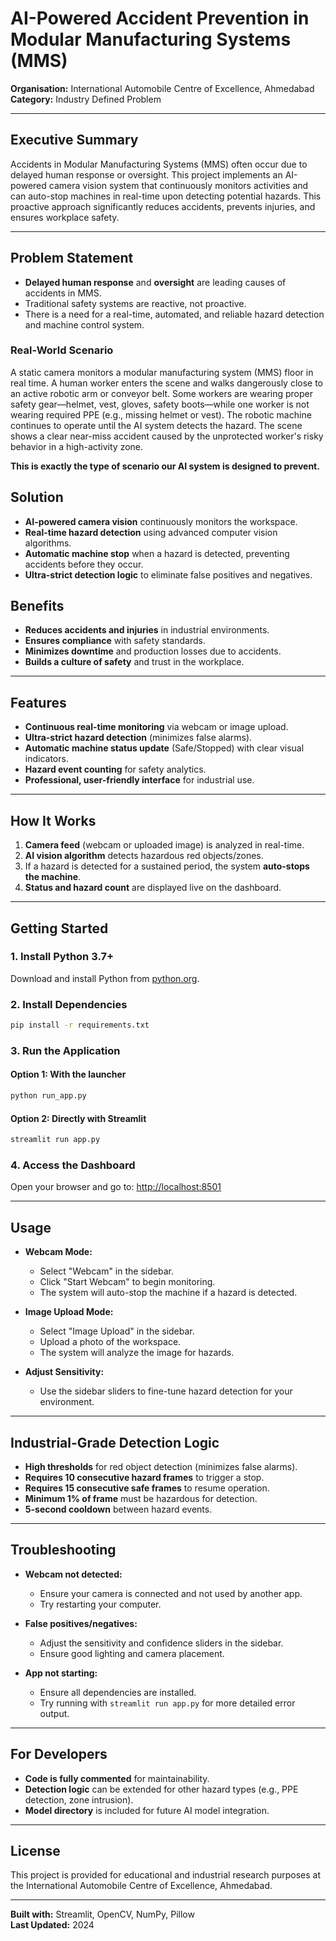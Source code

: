 # AI-Powered Accident Prevention in Modular Manufacturing Systems (MMS)

**Organisation:** International Automobile Centre of Excellence, Ahmedabad  
**Category:** Industry Defined Problem

---

## Executive Summary

Accidents in Modular Manufacturing Systems (MMS) often occur due to delayed human response or oversight. This project implements an AI-powered camera vision system that continuously monitors activities and can auto-stop machines in real-time upon detecting potential hazards. This proactive approach significantly reduces accidents, prevents injuries, and ensures workplace safety.

---

## Problem Statement

- **Delayed human response** and **oversight** are leading causes of accidents in MMS.
- Traditional safety systems are reactive, not proactive.
- There is a need for a real-time, automated, and reliable hazard detection and machine control system.

### Real-World Scenario

A static camera monitors a modular manufacturing system (MMS) floor in real time. A human worker enters the scene and walks dangerously close to an active robotic arm or conveyor belt. Some workers are wearing proper safety gear—helmet, vest, gloves, safety boots—while one worker is not wearing required PPE (e.g., missing helmet or vest). The robotic machine continues to operate until the AI system detects the hazard. The scene shows a clear near-miss accident caused by the unprotected worker's risky behavior in a high-activity zone.

**This is exactly the type of scenario our AI system is designed to prevent.**

## Solution

- **AI-powered camera vision** continuously monitors the workspace.
- **Real-time hazard detection** using advanced computer vision algorithms.
- **Automatic machine stop** when a hazard is detected, preventing accidents before they occur.
- **Ultra-strict detection logic** to eliminate false positives and negatives.

## Benefits

- **Reduces accidents and injuries** in industrial environments.
- **Ensures compliance** with safety standards.
- **Minimizes downtime** and production losses due to accidents.
- **Builds a culture of safety** and trust in the workplace.

---

## Features

- **Continuous real-time monitoring** via webcam or image upload.
- **Ultra-strict hazard detection** (minimizes false alarms).
- **Automatic machine status update** (Safe/Stopped) with clear visual indicators.
- **Hazard event counting** for safety analytics.
- **Professional, user-friendly interface** for industrial use.

---

## How It Works

1. **Camera feed** (webcam or uploaded image) is analyzed in real-time.
2. **AI vision algorithm** detects hazardous red objects/zones.
3. If a hazard is detected for a sustained period, the system **auto-stops the machine**.
4. **Status and hazard count** are displayed live on the dashboard.

---

## Getting Started

### 1. Install Python 3.7+

Download and install Python from [python.org](https://www.python.org/downloads/).

### 2. Install Dependencies

```bash
pip install -r requirements.txt
```

### 3. Run the Application

#### Option 1: With the launcher
```bash
python run_app.py
```
#### Option 2: Directly with Streamlit
```bash
streamlit run app.py
```

### 4. Access the Dashboard

Open your browser and go to: [http://localhost:8501](http://localhost:8501)

---

## Usage

- **Webcam Mode:**
  - Select "Webcam" in the sidebar.
  - Click "Start Webcam" to begin monitoring.
  - The system will auto-stop the machine if a hazard is detected.

- **Image Upload Mode:**
  - Select "Image Upload" in the sidebar.
  - Upload a photo of the workspace.
  - The system will analyze the image for hazards.

- **Adjust Sensitivity:**
  - Use the sidebar sliders to fine-tune hazard detection for your environment.

---

## Industrial-Grade Detection Logic

- **High thresholds** for red object detection (minimizes false alarms).
- **Requires 10 consecutive hazard frames** to trigger a stop.
- **Requires 15 consecutive safe frames** to resume operation.
- **Minimum 1% of frame** must be hazardous for detection.
- **5-second cooldown** between hazard events.

---

## Troubleshooting

- **Webcam not detected:**
  - Ensure your camera is connected and not used by another app.
  - Try restarting your computer.

- **False positives/negatives:**
  - Adjust the sensitivity and confidence sliders in the sidebar.
  - Ensure good lighting and camera placement.

- **App not starting:**
  - Ensure all dependencies are installed.
  - Try running with `streamlit run app.py` for more detailed error output.

---

## For Developers

- **Code is fully commented** for maintainability.
- **Detection logic** can be extended for other hazard types (e.g., PPE detection, zone intrusion).
- **Model directory** is included for future AI model integration.

---

## License

This project is provided for educational and industrial research purposes at the International Automobile Centre of Excellence, Ahmedabad.

---

**Built with:** Streamlit, OpenCV, NumPy, Pillow  
**Last Updated:** 2024 